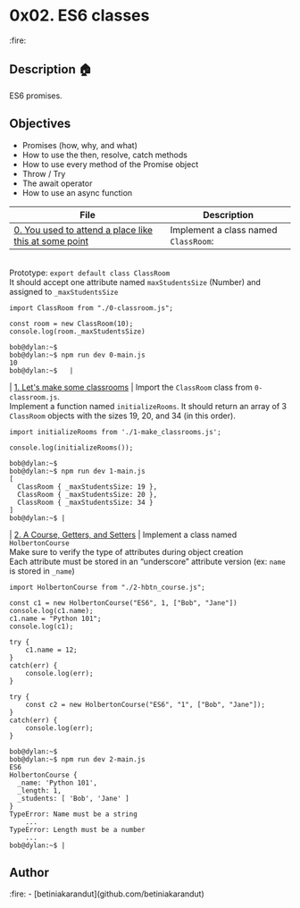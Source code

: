 <p><h1>0x02. ES6 classes</h1></p> :fire:

## Description :house:
ES6 promises.

## Objectives
- Promises (how, why, and what)
- How to use the then, resolve, catch methods
- How to use every method of the Promise object
- Throw / Try
- The await operator
- How to use an async function

| File | Description |
|------|-------------|
| [0. You used to attend a place like this at some point](./0-classroom.js) | Implement a class named `ClassRoom`:
<br>Prototype: `export default class ClassRoom`
<br>It should accept one attribute named `maxStudentsSize` (Number) and assigned to `_maxStudentsSize`<br>
```bob@dylan:~$ cat 0-main.js
import ClassRoom from "./0-classroom.js";

const room = new ClassRoom(10);
console.log(room._maxStudentsSize)

bob@dylan:~$ 
bob@dylan:~$ npm run dev 0-main.js 
10
bob@dylan:~$   |
``` 
| [1. Let's make some classrooms](./1-make_classrooms.js) | Import the `ClassRoom` class from `0-classroom.js`.
<br>Implement a function named `initializeRooms`. It should return an array of 3 `ClassRoom` objects with the sizes 19, 20, and 34 (in this order). <br>
```bob@dylan:~$ cat 1-main.js
import initializeRooms from './1-make_classrooms.js';

console.log(initializeRooms());

bob@dylan:~$ 
bob@dylan:~$ npm run dev 1-main.js 
[
  ClassRoom { _maxStudentsSize: 19 },
  ClassRoom { _maxStudentsSize: 20 },
  ClassRoom { _maxStudentsSize: 34 }
]
bob@dylan:~$ |
```
| [2. A Course, Getters, and Setters](./2-hbtn_course.js) | Implement a class named `HolbertonCourse`
<br>Make sure to verify the type of attributes during object creation<br>Each attribute must be stored in an “underscore” attribute version (ex: `name` is stored in `_name`)<br> 
```bob@dylan:~$ cat 2-main.js
import HolbertonCourse from "./2-hbtn_course.js";

const c1 = new HolbertonCourse("ES6", 1, ["Bob", "Jane"])
console.log(c1.name);
c1.name = "Python 101";
console.log(c1);

try {
    c1.name = 12;
} 
catch(err) {
    console.log(err);
}

try {
    const c2 = new HolbertonCourse("ES6", "1", ["Bob", "Jane"]);
}
catch(err) {
    console.log(err);
}

bob@dylan:~$ 
bob@dylan:~$ npm run dev 2-main.js 
ES6
HolbertonCourse {
  _name: 'Python 101',
  _length: 1,
  _students: [ 'Bob', 'Jane' ]
}
TypeError: Name must be a string
    ...
TypeError: Length must be a number
    ...
bob@dylan:~$ |
```

<p><h2>Author</h2></p> :fire:
- [betiniakarandut](github.com/betiniakarandut)